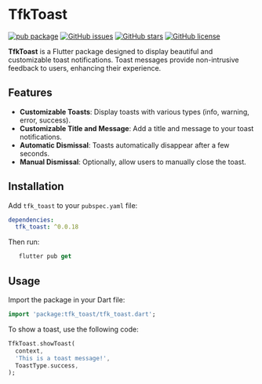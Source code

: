 
# TfkToast

[![pub package](https://img.shields.io/pub/v/tfk_toast.svg)](https://pub.dev/packages/seamless_data_sync)
[![GitHub issues](https://img.shields.io/github/issues/tfkcodes/tfk_toast)](https://github.com/tfkcodes/tfk_toast/issues)
[![GitHub stars](https://img.shields.io/github/stars/tfkcodes/tfk_toast)](https://github.com/tfkcodes/tfk_toast/stargazers)
[![GitHub license](https://img.shields.io/github/license/tfkcodes/tfk_toast)](https://github.com/tfkcodes/tfk_toast/blob/main/LICENSE)


**TfkToast** is a Flutter package designed to display beautiful and customizable toast notifications. Toast messages provide non-intrusive feedback to users, enhancing their experience.


## Features

- **Customizable Toasts**: Display toasts with various types (info, warning, error, success).
- **Customizable Title and Message**: Add a title and message to your toast notifications.
- **Automatic Dismissal**: Toasts automatically disappear after a few seconds.
- **Manual Dismissal**: Optionally, allow users to manually close the toast.

## Installation

Add `tfk_toast` to your `pubspec.yaml` file:

```yaml
dependencies:
  tfk_toast: ^0.0.18
```

Then run:

```dart
   flutter pub get
```

## Usage

Import the package in your Dart file:

```dart
import 'package:tfk_toast/tfk_toast.dart';
```

To show a toast, use the following code:

```dart
TfkToast.showToast(
  context,
  'This is a toast message!',
  ToastType.success,
);
```